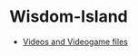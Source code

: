 # Wisdom-Island

- [Videos and Videogame files](https://drive.google.com/drive/folders/1Ak78H8ggUIYDbSApd34Wxzwa0AnAQIHy?usp=sharing)
